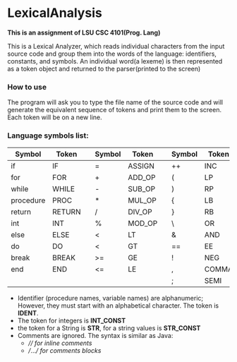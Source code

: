# LexicalAnalysis
**This is an assignment of LSU CSC 4101(Prog. Lang)**


This is a Lexical Analyzer, which reads individual characters from the input source code and group them into the words of the language: identifiers, constants, and symbols.
An individual word(a lexeme) is then represented as a token object and returned to the parser(printed to the screen)

### How to use
The program will ask you to type the file name of the source code and will generate the equivalent sequence of tokens and print them to the screen.
Each token will be on a new line.

### Language symbols list:

| Symbol    | Token  |     | Symbol | Token  |     | Symbol | Token |
|-----------|--------|-----|--------|--------|-----|--------|-------|
| if        | IF     |     | =      | ASSIGN |     | ++     | INC   | 
| for       | FOR    |     | +      | ADD_OP |     | (      | LP    | 
| while     | WHILE  |     | -      | SUB_OP |     | )      | RP    |
| procedure | PROC   |     | *      | MUL_OP |     | {      | LB    |
| return    | RETURN |     | /      | DIV_OP |     | }      | RB    |
| int       | INT    |     | %      | MOD_OP |     | \      | OR    | 
| else      | ELSE   |     | <      | LT     |     | &      | AND   |
| do        | DO     |     | <      | GT     |     | ==     | EE    | 
| break     | BREAK  |     | >=     | GE     |     | !      | NEG   | 
| end       | END    |     | <=     | LE     |     | ,      | COMMA |
|           |        |     |        |        |     | ;      | SEMI  |
- Identifier (procedure names, variable names) are alphanumeric; However, they must start with an alphabetical character. The token is **IDENT**.
- The token for integers is **INT_CONST**
- the token for a String is **STR**, for a string values is **STR_CONST**
- Comments are ignored. The syntax is similar as Java:
  - *// for inline comments*
  - */*...*/ for comments blocks*
